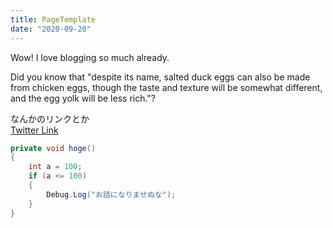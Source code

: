 ```yaml
---
title: PageTemplate
date: "2020-09-20"
---
```


Wow! I love blogging so much already.

Did you know that "despite its name, salted duck eggs can also be made from
chicken eggs, though the taste and texture will be somewhat different, and the
egg yolk will be less rich."?

なんかのリンクとか  
[Twitter Link](https://twitter.com/matsumotokaka11)


```csharp
private void hoge()
{
    int a = 100;
    if (a <= 100)
    {
        Debug.Log("お話になりませぬな");
    }
}
```


